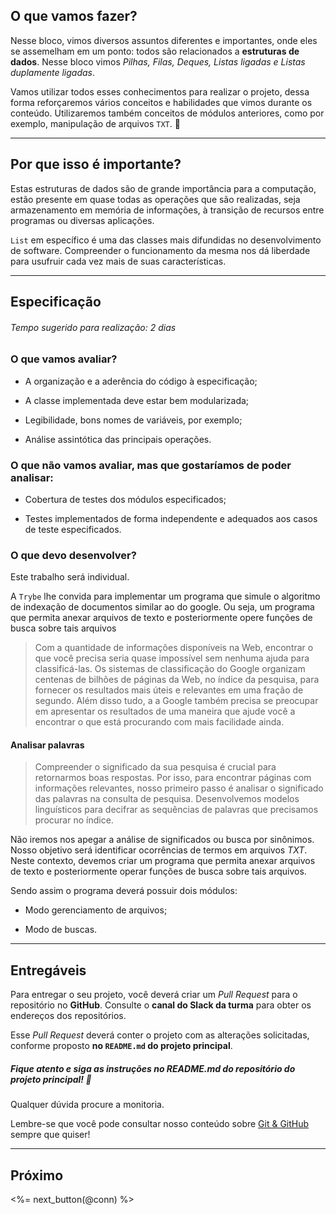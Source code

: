## O que vamos fazer?

Nesse bloco, vimos diversos assuntos diferentes e importantes, onde eles se assemelham em um ponto: todos são relacionados a **estruturas de dados**. Nesse bloco vimos _Pilhas, Filas, Deques, Listas ligadas e Listas duplamente ligadas_.

Vamos utilizar todos esses conhecimentos para realizar o projeto, dessa forma reforçaremos vários conceitos e habilidades que vimos durante os conteúdo. Utilizaremos também conceitos de módulos anteriores, como por exemplo, manipulação de arquivos `TXT`. 🚀

---

## Por que isso é importante?

Estas estruturas de dados são de grande importância para a computação, estão presente em quase todas as operações que são realizadas, seja armazenamento em memória de informações, à transição de recursos entre programas ou diversas aplicações.

`List` em específico é uma das classes mais difundidas no desenvolvimento de software. Compreender o funcionamento da mesma nos dá liberdade para usufruir cada vez mais de suas características.

---

## Especificação

###### Tempo sugerido para realização: 2 dias

### O que vamos avaliar?

- A organização e a aderência do código à especificação;

- A classe implementada deve estar bem modularizada;

- Legibilidade, bons nomes de variáveis, por exemplo;

- Análise assintótica das principais operações.

### O que não vamos avaliar, mas que gostaríamos de poder analisar:

- Cobertura de testes dos módulos especificados;

- Testes implementados de forma independente e adequados aos casos de teste especificados.

### O que devo desenvolver?

Este trabalho será individual.

A `Trybe` lhe convida para implementar um programa que simule o algoritmo de indexação de documentos similar ao do google. Ou seja, um programa que permita anexar arquivos de texto e posteriormente opere funções de busca sobre tais arquivos

> Com a quantidade de informações disponíveis na Web, encontrar o que você precisa seria quase impossível sem nenhuma ajuda para classificá-las. Os sistemas de classificação do Google organizam centenas de bilhões de páginas da Web, no índice da pesquisa, para fornecer os resultados mais úteis e relevantes em uma fração de segundo. Além disso tudo, a a Google também precisa se preocupar em apresentar os resultados de uma maneira que ajude você a encontrar o que está procurando com mais facilidade ainda.

#### Analisar palavras

> Compreender o significado da sua pesquisa é crucial para retornarmos boas respostas. Por isso, para encontrar páginas com informações relevantes, nosso primeiro passo é analisar o significado das palavras na consulta de pesquisa. Desenvolvemos modelos linguísticos para decifrar as sequências de palavras que precisamos procurar no índice.

Não iremos nos apegar a análise de significados ou busca por sinônimos. Nosso objetivo será identificar ocorrências de termos em arquivos _TXT_. Neste contexto, devemos criar um programa que permita anexar arquivos de texto e posteriormente operar funções de busca sobre tais arquivos.

Sendo assim o programa deverá possuir dois módulos:

- Modo gerenciamento de arquivos;

- Modo de buscas.

---

## Entregáveis

Para entregar o seu projeto, você deverá criar um _Pull Request_ para o repositório no **GitHub**. Consulte o **canal do Slack da turma** para obter os endereços dos repositórios.

Esse _Pull Request_ deverá conter o projeto com as alterações solicitadas, conforme proposto **no `README.md` do projeto principal**.

##### Fique atento e siga as instruções no README.md do repositório do projeto principal! 🥺

Qualquer dúvida procure a monitoria.

Lembre-se que você pode consultar nosso conteúdo sobre [Git & GitHub](/fundamentals/git) sempre que quiser!

---

## Próximo

<%= next_button(@conn) %>
